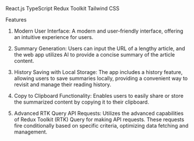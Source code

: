 React.js
TypeScript
Redux Toolkit
Tailwind CSS

Features
1. Modern User Interface: A modern and user-friendly interface, offering an intuitive experience for users.

2. Summary Generation: Users can input the URL of a lengthy article, and the web app utilizes AI to provide a concise summary of the article content.

3. History Saving with Local Storage: The app includes a history feature, allowing users to save summaries locally, providing a convenient way to revisit and manage their reading history.

4. Copy to Clipboard Functionality: Enables users to easily share or store the summarized content by copying it to their clipboard.

5. Advanced RTK Query API Requests: Utilizes the advanced capabilities of Redux Toolkit (RTK) Query for making API requests. These requests fire conditionally based on specific criteria, optimizing data fetching and management.
